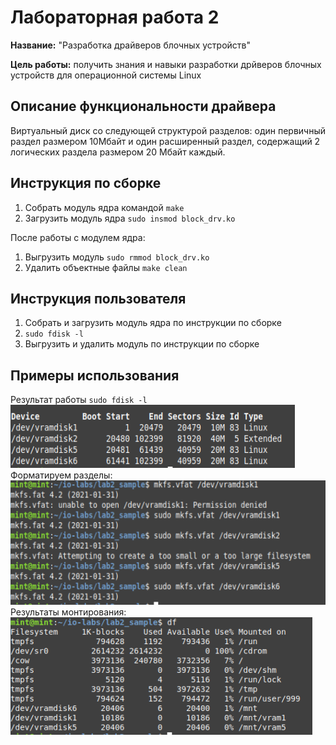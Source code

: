 # Лабораторная работа 2

**Название:** "Разработка драйверов блочных устройств"

**Цель работы:** получить знания и навыки разработки дрйверов блочных устройств для операционной системы Linux

## Описание функциональности драйвера

Виртуальный диск со следующей структурой разделов: один первичный раздел размером 10Мбайт и один расширенный раздел, содержащий 2 логических раздела размером 20 Мбайт каждый.

## Инструкция по сборке

1. Собрать модуль ядра командой `make` 
2. Загрузить модуль ядра `sudo insmod block_drv.ko` 

После работы с модулем ядра:
1. Выгрузить модуль `sudo rmmod block_drv.ko`
2. Удалить объектные файлы `make clean`

## Инструкция пользователя

1. Собрать и загрузить модуль ядра по инструкции по сборке
2. `sudo fdisk -l`
3. Выгрузить и удалить модуль по инструкции по сборке

## Примеры использования
Результат работы `sudo fdisk -l`
![img.png](img/img.png)
Форматируем разделы:
![img.png](img/img2.png)
Результаты монтирования:
![img.png](img/img1.png)
